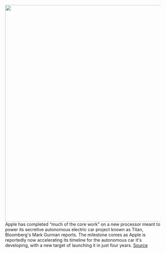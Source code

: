 <img src='https://cdn.vox-cdn.com/thumbor/fTANyx2DVC9OHmzv0M-yLCk-QKc=/0x0:2040x1361/1200x800/filters:focal(857x518:1183x844)/cdn.vox-cdn.com/uploads/chorus_image/image/70160940/acstro_190902_apple_event_0003.0.0.jpg' width='700px' /><br/>
Apple has completed “much of the core work” on a new processor meant to power its secretive autonomous electric car project known as Titan, Bloomberg's Mark Gurman reports. The milestone comes as Apple is reportedly now accelerating its timeline for the autonomous car it's developing, with a new target of launching it in just four years.
<a href='https://www.theverge.com/2021/11/18/22789615/apple-self-driving-car-project-titan-custom-processor-ev'> Source <a/>